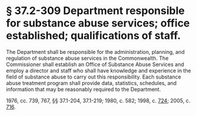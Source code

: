 # § 37.2-309 Department responsible for substance abuse services; office established; qualifications of staff.

<p>The Department shall be responsible for the administration, planning, and regulation of substance abuse services in the Commonwealth. The Commissioner shall establish an Office of Substance Abuse Services and employ a director and staff who shall have knowledge and experience in the field of substance abuse to carry out this responsibility. Each substance abuse treatment program shall provide data, statistics, schedules, and information that may be reasonably required to the Department.</p><p>1976, cc. 739, 767, §§ 37.1-204, 37.1-219; 1980, c. 582; 1998, c. <a href='http://lis.virginia.gov/cgi-bin/legp604.exe?981+ful+CHAP0724'>724</a>; 2005, c. <a href='http://lis.virginia.gov/cgi-bin/legp604.exe?051+ful+CHAP0716'>716</a>.</p>